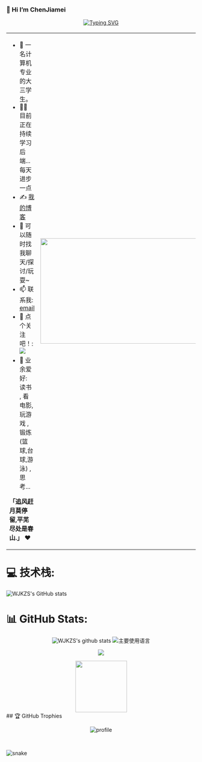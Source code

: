### 👋 Hi I’m ChenJiamei

<div align="center">
  
[![Typing SVG](https://readme-typing-svg.demolab.com?font=Handlee&pause=1000&center=true&vCenter=true&width=500&lines=+%E7%94%A8100%25%E7%9A%84%E6%8A%80%E6%9C%AF%E7%A7%AF%E7%B4%AF%E4%B8%AD20%25%E7%9A%84%E6%8A%80%E6%9C%AF%E6%9D%A5%E4%B8%BA%E8%87%AA%E5%B7%B1%E7%9A%84%E5%B7%A5%E4%BD%9C%E6%9C%8D%E5%8A%A1)](https://git.io/typing-svg)
<img src="https://camo.githubusercontent.com/82291b0fe831bfc6781e07fc5090cbd0a8b912bb8b8d4fec0696c881834f81ac/68747470733a2f2f70726f626f742e6d656469612f394575424971676170492e676966"
width="800"  height="3">
</div>


<table>
<tr>
<td width="58%">
  
- 🤖 一名计算机专业的大三学生。
- 👨‍💻 目前正在持续学习后端...每天进步一点
- ✍️ [我的博客](https://juejin.cn/user/706338062865527)
- 💬 可以随时找我聊天/探讨/玩耍~
- 📫 联系我: [email](mailto:1444622903@qq.com)
- 👏 点个关注吧！: [![](https://img.shields.io/github/followers/ZhangXusen?label=follow%20me&style=social)](https://github.com/ZhangXusen/)
- 🎣 业余爱好: 读书 , 看电影, 玩游戏 , 锻炼 (篮球,台球,游泳) , 思考...

**「追风赶月莫停留,平芜尽处是春山.」** ❤️

</td>
<td width="42%">
  
<img src="https://github.com/anzhihe/anzhihe/blob/main/.github/workflows/Le%20Petit%20Prince.gif" width="500" height="280">
  
</td>
</tr>
</table>

# 💻 技术栈:
![WJKZS's GitHub stats](https://github-readme-stats.vercel.app/api?username=WJKZS&show_icons=true&theme=tokyonight)
          
          
# 📊 GitHub Stats:
<div align="center">
  
![WJKZS's github stats](https://github-readme-stats.vercel.app/api?username=WJKZS&hide_title=false&show_icons=true&include_all_commits=true&line_height=20&bg_color=0,EC6C6C,FFD479,FFFC79,73FA79&theme=graywhite&locale=cn)
![主要使用语言](https://github-readme-stats.vercel.app/api/top-langs/?username=WJKZS&hide_title=false&hide_border=true&layout=compact&bg_color=0,73FA79,73FDFF,D783FF&theme=graywhite&locale=cn)
  
![](https://github-readme-streak-stats.vercel.app/?user=WJKZS&hide_border=true&&card_width=320&bg_color=0,73FA79,73FDFF,D783FF&theme=graywhite&locale=cn)

</div>
<div align="center"> <img height="137px" src="https://github-readme-stats.vercel.app/api?username=WJKZS&hide_title=true&hide_border=true&show_icons=trueline_height=21&text_color=000&icon_color=000&bg_color=0,ea6161,ffc64d,fffc4d,52fa5a&theme=graywhite" /> </div>
 ## 🏆 GitHub Trophies
<div align="center">

![profile](https://github-profile-trophy.vercel.app/?username=WJKZS&theme=algolia&column=8)

</div>

<br clear="both">

![snake](./assets/github-contribution-grid-snake.svg)

